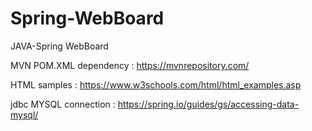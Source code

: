 # Spring-WebBoard
JAVA-Spring WebBoard


MVN POM.XML dependency :
https://mvnrepository.com/

HTML samples :
https://www.w3schools.com/html/html_examples.asp

jdbc MYSQL connection :
https://spring.io/guides/gs/accessing-data-mysql/
